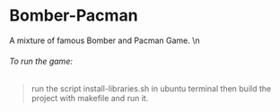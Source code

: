 # Bomber-Pacman

A mixture of famous Bomber and Pacman Game. \n
###### To run the game:
> run the script install-libraries.sh in ubuntu terminal 
> then build the project with makefile and run it. 
